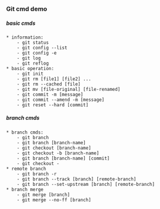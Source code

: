 ### Git cmd demo


##### basic cmds
    * information:
        - git status
        - git config --list
        - git config -e
        - git log
        - git reflog
    * basic operation:   
        - git init
        - git rm [file1] [file2] ...
        - git rm --cached [file]
        - git mv [file-original] [file-renamed]
        - git commit -m [message]
        - git commit --amend -m [message]
        - git reset --hard [commit]


##### branch cmds
    * branch cmds:
        - git branch
        - git branch [branch-name]
        - git checkout [branch-name]
        - git checkout -b [branch-name]
        - git branch [branch-name] [commit]
        - git checkout -
    * remote branch
        - git branch -r
        - git branch --track [branch] [remote-branch]
        - git branch --set-upstream [branch] [remote-branch]
    * branch merge
        - git merge [branch]
        - git merge --no-ff [branch]
